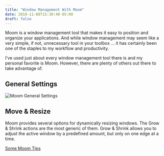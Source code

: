 ```yaml
---
title: "Window Management With Moom"
date: 2018-11-08T15:30:40-05:00
draft: false
---
```


Moom is a window management tool that makes it easy to position and organize your applications. And while window management may seem like a very simple, if not, unnecessary tool in your toolbox … it has certainly been one of the staples to my workflow and productivity. 

I’ve used just about every window management tool there is and my personal favorite is Moom. However, there are plenty of others out there to take advantage of.

## General Settings

![Moom General Settings](/images/2018/11/08/moom-general-settings.png)

## Move & Resize

Moom provides several options for dynamically resizing windows. The Grow & Shrink actions are the most generic of them. Grow & Shrink allows you to adjust the active window by a predefined amount, but only on one edge at a time.

[Some Moom Tips](http://www.macdrifter.com/2012/02/some-moom-tips.html)
